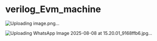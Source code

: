 # verilog_Evm_machine


![Uploading image.png…]()



![Uploading WhatsApp Image 2025-08-08 at 15.20.01_9168ffb6.jpg…]()

